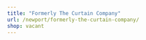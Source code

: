```yaml
---
title: "Formerly The Curtain Company"
url: /newport/formerly-the-curtain-company/
shop: vacant
---
```

